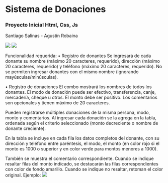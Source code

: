 # Sistema de Donaciones
### Proyecto Inicial Html, Css, Js

Santiago Salinas - Agustín Robaina

![](https://i.imgur.com/ifZclW2.png)
![](https://i.imgur.com/Mgkqekt.png)

Funcionalidad requerida:
• Registro de donantes
Se ingresará de cada donante su nombre (máximo 20 caracteres, requerido), dirección (máximo 20 caracteres, requerido) y teléfono (máximo 20 caracteres, requerido). No se permiten ingresar donantes con el mismo nombre (ignorando mayúsculas/minúsculas).

• Registro de donaciones
El combo mostrará los nombres de todos los donantes. El modo de donación puede ser efectivo, transferencia, canje, mercadería, cheque u otros. El monto debe ser positivo. Los comentarios son opcionales y tienen máximo de 20 caracteres.

Pueden registrarse múltiples donaciones de la misma persona, modo, monto y comentarios. Al ingresar cada donación se la agrega en la tabla, ordenada según el criterio seleccionado (monto decreciente o nombre de donante creciente).

En la tabla se incluye en cada fila los datos completos del donante, con su dirección y teléfono entre paréntesis, el modo, el monto (en color rojo si el monto es 1000 o superior y en color verde para montos menores a 1000).

También se muestra el comentario correspondiente.
Cuando se indique resaltar filas del monto indicado, se destacarán las filas correspondientes con color de fondo amarillo. Cuando se indique no resaltar, retoman el color original.
Ejemplo:
![](https://i.imgur.com/P1ZrFYj.png)

